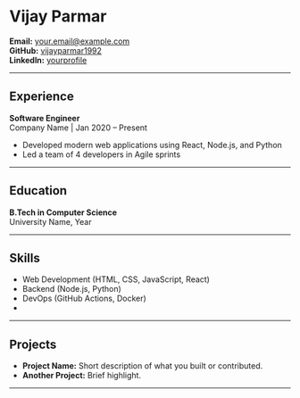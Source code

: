 # Vijay Parmar

**Email:** your.email@example.com  
**GitHub:** [vijayparmar1992](https://github.com/vijayparmar1992)  
**LinkedIn:** [yourprofile](https://www.linkedin.com/in/yourprofile/)

---

## Experience

**Software Engineer**  
Company Name | Jan 2020 – Present  
- Developed modern web applications using React, Node.js, and Python  
- Led a team of 4 developers in Agile sprints

<!-- Add more experiences as needed -->

---

## Education

**B.Tech in Computer Science**  
University Name, Year

---

## Skills

- Web Development (HTML, CSS, JavaScript, React)
- Backend (Node.js, Python)
- DevOps (GitHub Actions, Docker)
- <!-- Add more skills -->

---

## Projects

- **Project Name:** Short description of what you built or contributed.
- **Another Project:** Brief highlight.

---

<!-- You can add more sections like Certifications, Awards, or Languages if you wish -->
